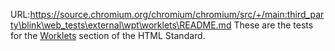 URL:https://source.chromium.org/chromium/chromium/src/+/main:third_party\blink\web_tests\external\wpt\worklets\README.md
These are the tests for the [Worklets](https://html.spec.whatwg.org/multipage/worklets.html) section of the HTML Standard.
